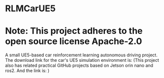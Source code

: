 # RLMCarUE5
# Note: This project adheres to the open source license Apache-2.0
A small UE5-based car reinforcement learning autonomous driving project.
The download link for the car's UE5 simulation environment is: 
(This project also has related practical GitHub projects based on Jetson orin nano and ros2. And the link is: )
